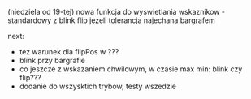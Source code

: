 (niedziela od 19-tej)
nowa funkcja do wyswietlania wskaznikow - standardowy z blink
flip jezeli tolerancja najechana bargrafem



next:
- tez warunek dla flipPos w ???
- blink przy bargrafie
- co jeszcze z wskazaniem chwilowym, w czasie max min: blink czy flip???
- dodanie do wszysktich trybow, testy wszedzie